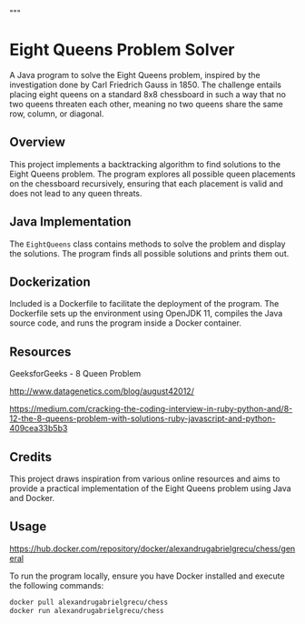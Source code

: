 """
# Eight Queens Problem Solver

A Java program to solve the Eight Queens problem, inspired by the investigation done by Carl Friedrich Gauss in 1850. The challenge entails placing eight queens on a standard 8x8 chessboard in such a way that no two queens threaten each other, meaning no two queens share the same row, column, or diagonal.

## Overview

This project implements a backtracking algorithm to find solutions to the Eight Queens problem. The program explores all possible queen placements on the chessboard recursively, ensuring that each placement is valid and does not lead to any queen threats.

## Java Implementation

The `EightQueens` class contains methods to solve the problem and display the solutions. The program finds all possible solutions and prints them out. 

## Dockerization

Included is a Dockerfile to facilitate the deployment of the program. The Dockerfile sets up the environment using OpenJDK 11, compiles the Java source code, and runs the program inside a Docker container.

## Resources

GeeksforGeeks - 8 Queen Problem

http://www.datagenetics.com/blog/august42012/

https://medium.com/cracking-the-coding-interview-in-ruby-python-and/8-12-the-8-queens-problem-with-solutions-ruby-javascript-and-python-409cea33b5b3

## Credits
This project draws inspiration from various online resources and aims to provide a practical implementation of the Eight Queens problem using Java and Docker.

## Usage

https://hub.docker.com/repository/docker/alexandrugabrielgrecu/chess/general

To run the program locally, ensure you have Docker installed and execute the following commands:

```bash
docker pull alexandrugabrielgrecu/chess
docker run alexandrugabrielgrecu/chess
